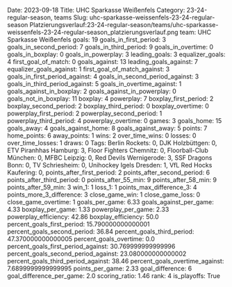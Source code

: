 Date: 2023-09-18
Title: UHC Sparkasse Weißenfels
Category: 23-24-regular-season, teams
Slug: uhc-sparkasse-weissenfels-23-24-regular-season
Platzierungsverlauf:23-24-regular-season/teams/uhc-sparkasse-weissenfels-23-24-regular-season_platzierungsverlauf.png
team: UHC Sparkasse Weißenfels
goals: 19
goals_in_first_period: 3
goals_in_second_period: 7
goals_in_third_period: 9
goals_in_overtime: 0
goals_in_boxplay: 0
goals_in_powerplay: 3
leading_goals: 3
equalizer_goals: 4
first_goal_of_match: 0
goals_against: 13
leading_goals_against: 7
equalizer_goals_against: 1
first_goal_of_match_against: 3
goals_in_first_period_against: 4
goals_in_second_period_against: 3
goals_in_third_period_against: 5
goals_in_overtime_against: 1
goals_against_in_boxplay: 2
goals_against_in_powerplay: 0
goals_not_in_boxplay: 11
boxplay: 4
powerplay: 7
boxplay_first_period: 2
boxplay_second_period: 2
boxplay_third_period: 0
boxplay_overtime: 0
powerplay_first_period: 2
powerplay_second_period: 1
powerplay_third_period: 4
powerplay_overtime: 0
games: 3
goals_home: 15
goals_away: 4
goals_against_home: 8
goals_against_away: 5
points: 7
home_points: 6
away_points: 1
wins: 2
over_time_wins: 0
losses: 0
over_time_losses: 1
draws: 0
Tags:  Berlin Rockets: 0,  DJK Holzbüttgen: 0,  ETV Piranhhas Hamburg: 3,  Floor Fighters Chemnitz: 0,  Floorball-Club München: 0,  MFBC Leipzig: 0,  Red Devils Wernigerode: 3,  SSF Dragons Bonn: 0,  TV Schriesheim: 0,  Unihockey Igels Dresden: 1,  VfL Red Hocks Kaufering: 0,
points_after_first_period: 2
points_after_second_period: 6
points_after_third_period: 0
points_after_55_min: 9
points_after_58_min: 9
points_after_59_min: 3
win_1: 1
loss_1: 1
points_max_difference_3: 4
points_more_3_difference: 3
close_game_win: 1
close_game_loss: 0
close_game_overtime: 1
goals_per_game: 6.33
goals_against_per_game: 4.33
boxplay_per_game: 1.33
powerplay_per_game: 2.33
powerplay_efficiency: 42.86
boxplay_efficiency: 50.0
percent_goals_first_period: 15.790000000000001
percent_goals_second_period: 36.84
percent_goals_third_period: 47.370000000000005
percent_goals_overtime: 0.0
percent_goals_first_period_against: 30.769999999999996
percent_goals_second_period_against: 23.080000000000002
percent_goals_third_period_against: 38.46
percent_goals_overtime_against: 7.6899999999999995
points_per_game: 2.33
goal_difference: 6
goal_difference_per_game: 2.0
scoring_ratio: 1.46
rank: 4
is_playoffs: True
